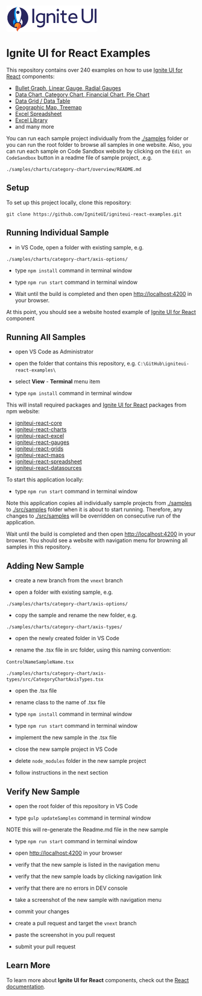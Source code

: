 <link href="https://fonts.googleapis.com/css2?family=Titillium+Web&display=swap" rel="stylesheet">
<div style="display: flex; flex-flow: row; font-family: 'Titillium Web'">
    <!-- <div style="font-size: 2.5rem; align-self: start; justify-content: start; margin: 0px; margin-left: 0.5rem; margin-right: 0.5rem; ">Examples</div> -->
    <img height="70px" style="border-radius: 0.25rem" alt="ignite-ui" src="./public/logo-ignite-ui.svg"/>
    <!-- <div style="font-size: 2.5rem; margin: 0px; margin-left: 0.5rem; margin-right: 0.5rem; color: white; "> for React </div> -->
</div>

# Ignite UI for React Examples

This repository contains over 240 examples on how to use [Ignite UI for React](https://infragistics.com/reactsite/components/general-getting-started.html) components:

- [Bullet Graph, Linear Gauge, Radial Gauges](https://infragistics.com/reactsite/components/radial-gauge.html)
- [Data Chart, Category Chart, Financial Chart, Pie Chart](https://infragistics.com/reactsite/components/data-chart.html)
- [Data Grid / Data Table](https://infragistics.com/reactsite/components/data-grid.html)
- [Geographic Map, Treemap](https://infragistics.com/reactsite/components/geo-map.html)
- [Excel Spreadsheet](https://infragistics.com/reactsite/components/spreadsheet_overview.html)
- [Excel Library](https://infragistics.com/reactsite/components/excel_library_using_workbooks.html)
- and many more

You can run each sample project individually from the [./samples](./samples) folder or you can run the root folder to browse all samples in one website. Also, you can run each sample on Code Sandbox website by clicking on the `Edit on CodeSandbox` button in a readme file of sample project, .e.g.
```
./samples/charts/category-chart/overview/README.md
```

## Setup

To set up this project locally, clone this repository:
```
git clone https://github.com/IgniteUI/igniteui-react-examples.git
```

## Running Individual Sample

- in VS Code, open a folder with existing sample, e.g.
```
./samples/charts/category-chart/axis-options/
```
- type `npm install` command in terminal window
- type `npm run start` command in terminal window

- Wait until the build is completed and then open [http://localhost:4200](http://localhost:4200) in your browser.

At this point, you should see a website hosted example of [Ignite UI for React](https://infragistics.com/reactsite/components/general-getting-started.html) component


## Running All Samples

- open VS Code as Administrator
- open the folder that contains this repository, e.g. `C:\GitHub\igniteui-react-examples\`
- select **View** - **Terminal** menu item

- type `npm install` command in terminal window

This will install required packages and [Ignite UI for React](https://infragistics.com/reactsite/components/general-getting-started.html) packages from npm website:

- [igniteui-react-core](https://www.npmjs.com/package/igniteui-react-core)
- [igniteui-react-charts](https://www.npmjs.com/package/igniteui-react-charts)
- [igniteui-react-excel](https://www.npmjs.com/package/igniteui-react-excel)
- [igniteui-react-gauges](https://www.npmjs.com/package/igniteui-react-gauges)
- [igniteui-react-grids](https://www.npmjs.com/package/igniteui-react-grids)
- [igniteui-react-maps](https://www.npmjs.com/package/igniteui-react-maps)
- [igniteui-react-spreadsheet](https://www.npmjs.com/package/igniteui-react-spreadsheet)
- [igniteui-react-datasources](https://www.npmjs.com/package/igniteui-react-datasources)


To start this application locally:

- type `npm run start` command in terminal window

Note this application copies all individually sample projects from [./samples](./samples) to [./src/samples](./src/samples) folder when it is about to start running. Therefore, any changes to [./src/samples](./src/samples) will be overridden on consecutive run of the application.

Wait until the build is completed and then open [http://localhost:4200](http://localhost:4200) in your browser. You should see a website with navigation menu for browning all samples in this repository.


## Adding New Sample

- create a new branch from the `vnext` branch

- open a folder with existing sample, e.g.
```
./samples/charts/category-chart/axis-options/
```
- copy the sample and rename the new folder, e.g.
```
./samples/charts/category-chart/axis-types/
```
- open the newly created folder in VS Code

- rename the .tsx file in src folder, using this naming convention:

`ControlNameSampleName.tsx`

```
./samples/charts/category-chart/axis-types/src/CategoryChartAxisTypes.tsx
```

- open the .tsx file

- rename class to the name of .tsx file

- type `npm install` command in terminal window

- type `npm run start` command in terminal window

- implement the new sample in the .tsx file

- close the new sample project in VS Code

- delete `node_modules` folder in the new sample project

- follow instructions in the next section

## Verify New Sample

- open the root folder of this repository in VS Code

- type `gulp updateSamples` command in terminal window

NOTE this will re-generate the Readme.md file in the new sample

- type `npm run start` command in terminal window

- open [http://localhost:4200](http://localhost:4200) in your browser

- verify that the new sample is listed in the navigation menu

- verify that the new sample loads by clicking navigation link

- verify that there are no errors in DEV console

- take a screenshot of the new sample with navigation menu

- commit your changes

- create a pull request and target the `vnext` branch

- paste the screenshot in you pull request

- submit your pull request



## Learn More

To learn more about **Ignite UI for React** components, check out the [React documentation](https://infragistics.com/reactsite/components/general-getting-started.html).
